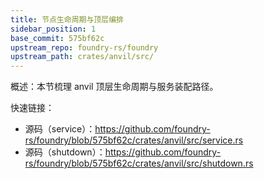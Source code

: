```yaml
---
title: 节点生命周期与顶层编排
sidebar_position: 1
base_commit: 575bf62c
upstream_repo: foundry-rs/foundry
upstream_path: crates/anvil/src/
---
```


概述：本节梳理 anvil 顶层生命周期与服务装配路径。

快速链接：
- 源码（service）：https://github.com/foundry-rs/foundry/blob/575bf62c/crates/anvil/src/service.rs
- 源码（shutdown）：https://github.com/foundry-rs/foundry/blob/575bf62c/crates/anvil/src/shutdown.rs

